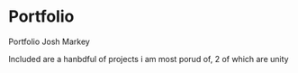 # Portfolio
Portfolio Josh Markey

Included are a hanbdful of projects i am most porud of, 2 of which are unity
